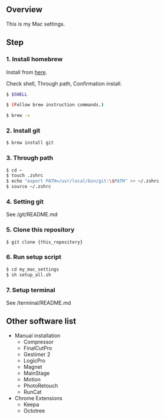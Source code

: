 ## Overview

This is my Mac settings.

## Step

### 1. Install homebrew

Install from [here](https://brew.sh/).

Check shell, Through path, Confirmation install.

```sh
$ $SHELL

$ (Follow brew instruction commands.)

$ brew -v
```

### 2. Install git

```sh
$ brew install git
```

### 3. Through path

```sh
$ cd ~
$ touch .zshrc
$ echo "export PATH=/usr/local/bin/git:\$PATH" >> ~/.zshrc
$ source ~/.zshrc
```

### 4. Setting git

See /git/README.md

### 5. Clone this repository

```sh
$ git clone {this_repository}
```

### 6. Run setup script

```sh
$ cd my_mac_settings
$ sh setup_all.sh
```

### 7. Setup terminal

See /terminal/README.md

## Other software list

- Manual installation
  - Compressor
  - FinalCutPro
  - Gestimer 2
  - LogicPro
  - Magnet
  - MainStage
  - Motion
  - PhotoRetouch
  - RunCat
- Chrome Extensions
  - Keepa
  - Octotree
